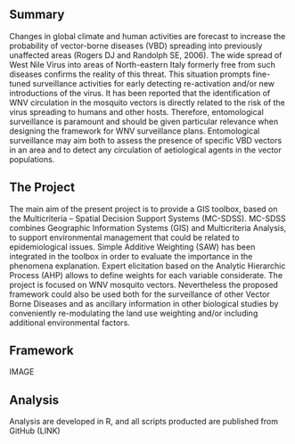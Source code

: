 ## Summary
Changes in global climate and human activities are forecast to increase the probability of vector-borne diseases (VBD) spreading into previously unaffected areas (Rogers DJ and Randolph SE, 2006). The wide spread of West Nile Virus into areas of North-eastern Italy formerly free from such diseases confirms the reality of this threat. 
This situation prompts fine-tuned surveillance activities for early detecting re-activation and/or new introductions of the virus. It has been reported that the identification of WNV circulation in the mosquito vectors is directly related to the risk of the virus spreading to humans and other hosts. Therefore, entomological surveillance is paramount and should be given particular relevance when designing the framework for WNV surveillance plans. Entomological surveillance may aim both to assess the presence of specific VBD vectors in an area and to detect any circulation of aetiological agents in the vector populations.

## The Project
The main aim of the present project is to provide a GIS toolbox, based on the Multicriteria – Spatial Decision Support Systems (MC-SDSS). MC-SDSS combines Geographic Information Systems (GIS) and Multicriteria Analysis, to support environmental management that could be related to epidemiological issues.
Simple Additive Weighting (SAW) has been integrated in the toolbox in order to evaluate the importance in the phenomena explanation. Expert elicitation based on the Analytic Hierarchic Process (AHP) allows to define weights for each variable considerate.
The project is focused on WNV mosquito vectors. Nevertheless the proposed framework could also be used both for the surveillance of other Vector Borne Diseases and as ancillary information in other biological studies by conveniently re-modulating the land use weighting and/or including additional environmental factors.

## Framework
IMAGE


## Analysis
Analysis are developed in R, and all scripts producted are published from GitHub (LINK)
